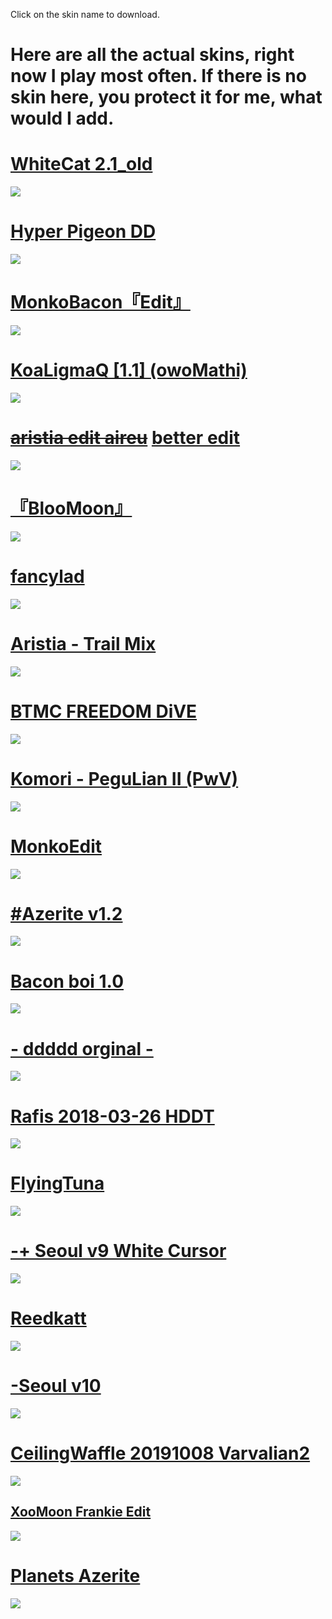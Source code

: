 Click on the skin name to download.
# Here are all the actual skins, right now I play most often. If there is no skin here, you protect it for me, what would I add.


# [WhiteCat 2.1_old](https://skins.osuck.net/index.php?newsid=2021)
![](https://skins.osuck.net/uploads/posts/2021-04/1617905157_screenshot10008.jpg)

# [Hyper Pigeon DD](https://drive.google.com/file/d/1XVO6cSNNTqNtmOEEwTE1ESg795kU7qg6/view)
![](https://camo.githubusercontent.com/9244daa0a92f70fc46cf8131709f7ca7dd9dbd084c54150355bc174c27471003/68747470733a2f2f692e696d6775722e636f6d2f35726b6b614b642e6a706567)

# [MonkoBacon『Edit』](https://drive.google.com/file/d/1pOKwVmQBBVkHDUYxGLKGsMzpAfhazkU6/view)
![](https://i.imgur.com/0OFKYOL.png)

# [KoaLigmaQ [1.1] (owoMathi)](https://mega.nz/folder/gWwVwKzR#2pwIsA4m_d2I0SfXikynnQ)
![](https://i.imgur.com/eRmEwDh.jpeg)

# ~~[aristia edit aireu](https://b.catgirlsare.sexy/6GXzDQzg.osk)~~ [better edit](https://b.catgirlsare.sexy/HBHN1fO9gmYt.osk)
![](https://osu.ppy.sh/ss/16178093/c243)

# [『BlooMoon』](https://skins.osuck.net/index.php?newsid=1312)
![](https://skins.osuck.net/uploads/posts/2020-03/1585404376_4.jpg)

# [fancylad](https://b.catgirlsare.sexy/Zwi3lU_n.osk)
![](https://osu.ppy.sh/ss/16064443/5ca9)

# [Aristia - Trail Mix](https://mega.nz/file/bb5FlALC#mZYueZnR1Q2670zVN0bfzS3E0Cn4_joQ7aHG4nnPhyw)
![](https://cdn.discordapp.com/attachments/783170647894523944/978228907423715338/unknown.png)

# [BTMC FREEDOM DiVE](https://skins.osuck.net/index.php?newsid=2175)
![](https://skins.osuck.net/uploads/posts/2021-05/1621342681_screenshot10455.jpg)

# [Komori - PeguLian II (PwV)](https://skins.osuck.net/index.php?newsid=1194)
![](https://skins.osuck.net/uploads/posts/2020-01/1577986749_screenshot7602.jpg)

# [MonkoEdit](https://skins.osuck.net/index.php?newsid=2011)
![](https://skins.osuck.net/uploads/posts/2021-03/1615248704_screenshot9666.jpg)

# [#Azerite v1.2](https://skins.osuck.net/index.php?newsid=2)
![](https://skins.osuck.net/uploads/posts/2018-09/1537791350_c8kzhkg.jpg)

# [Bacon boi 1.0](https://skins.osuck.net/index.php?newsid=1648)
![](https://skins.osuck.net/uploads/posts/2021-02/1614321858_screenshot9400.jpg)

# [- ddddd orginal -](https://snowy.s-ul.eu/tDytFd3j) 
![](https://osu.ppy.sh/ss/12697821)

# [Rafis 2018-03-26 HDDT](https://skins.osuck.net/index.php?newsid=166)
![](https://skins.osuck.net/uploads/posts/2018-09/1537866905_ferbeuw.jpg)

# [FlyingTuna](https://mega.nz/#F!1nxSiQjS!SPbpxdtba7S1gZXeNVUzaw?g35lkaIQ)
![](https://i.imgur.com/GkaQls9.png)

# [-+ Seoul v9 White Cursor](https://shigeskin.s-ul.eu/MTHcrJ9R)
![](https://i.imgur.com/hHfJP3R.jpeg)

# [Reedkatt](https://puu.sh/I6wl7/89fff3e7c1.osk)
![](https://cdn.discordapp.com/attachments/783170647894523944/978228171482742784/unknown.png)

# [-Seoul v10](https://twitter.com/SeoulessOsu/status/1474508609102954499)
![](https://cdn.discordapp.com/attachments/783170647894523944/983977098626613278/unknown.png)

# [CeilingWaffle 20191008 Varvalian2](https://drive.google.com/file/d/1CNYb6CzPTaMaBmmxy3zxuZyrorL_PtiY/view?usp=drivesdk)
![](https://cdn.discordapp.com/attachments/783170647894523944/999863877749715074/EmbeddedImage.jpg)

## [XooMoon Frankie Edit ](https://drive.google.com/file/d/15WJ38fU9hF6tPSolIBOiQ1aoSGr69LbC/view?usp=sharing)
![](https://i.imgur.com/pb83iCB.jpg)

# [Planets Azerite](https://www.reddit.com/r/OsuSkins/comments/t5fgkw/jesusomegaplanetsx_azerite/)
![](https://imgur.com/a/fid9bmm)
